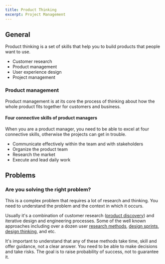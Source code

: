 ```yaml
---
title: Product Thinking
excerpt: Project Management
---
```


## General

Product thinking is a set of skills that help you to build products that people want to use.

- Customer research
- Product management
- User experience design
- Project management

### Product management

Product management is at its core the process of thinking about how the whole product fits together for customers and business.

#### Four connective skills of product managers

When you are a product manager, you need to be able to excel at four connective skills, otherwise the projects can get in trouble.

- Communicate effectively within the team and with stakeholders
- Organize the product team
- Research the market
- Execute and lead daily work

## Problems

### Are you solving the right problem?

This is a complex problem that requires a lot of research and thinking. You need to understand the problem and the context in which it occurs.

Usually it's a combination of customer research ([product discovery](https://href.li/?https://www.productplan.com/glossary/product-discovery/)) and iterative design and engineering processes. Some of the well known approaches including over a dozen user [research methods](https://href.li/?https://www.toptal.com/designers/user-research/guide-to-ux-research-methods), [design sprints](https://href.li/?https://www.gv.com/sprint/), [design thinking](https://href.li/?https://designthinking.ideo.com/), and etc.

It's important to understand that any of these methods take time, skill and offer guidance, not a clear answer. You need to be able to make decisions and take risks. The goal is to raise probability of success, not to guarantee it.